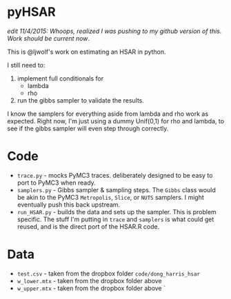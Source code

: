 pyHSAR
========
*edit 11/4/2015: Whoops, realized I was pushing to my github version of this.
Work should be current now*.

This is @ljwolf's work on estimating an HSAR in python. 

I still need to:

1. implement full conditionals for
    - lambda
    - rho
2. run the gibbs sampler to validate the results. 

I know the samplers for everything aside from lambda and rho work as expected.
Right now, I'm just using a dummy Unif(0,1) for rho and lambda, to see if the
gibbs sampler will even step through correctly. 

Code
=====

- `trace.py` - mocks PyMC3 traces. deliberately designed to be easy to port to
PyMC3 when ready. 
- `samplers.py` - Gibbs sampler & sampling steps. The `Gibbs` class would be akin
to the PyMC3 `Metropolis`, `Slice`, or `NUTS` samplers. I might eventually push
this back upstream. 
- `run_HSAR.py` - builds the data and sets up the sampler. This is problem
specific. The stuff I'm putting in `trace` and `samplers` is what could get
reused, and is the direct port of the HSAR.R code.  

Data
=====

- `test.csv` - taken from the dropbox folder `code/dong_harris_hsar`
- `w_lower.mtx` - taken from the dropbox folder above
- `w_upper.mtx` - taken from the dropbox folder above
`
